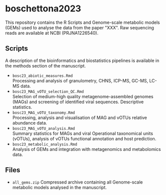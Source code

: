 # boschettona2023

This repository contains the R Scripts and Genome-scale metabolic models (GEMs) used to analyse the data from the paper "XXX". Raw sequencing reads are available at NCBI (PRJNA1226540).

## Scripts

A description of the bioinformatics and biostatistics pipelines is available in the methods section of the manuscript.

- `bosc23_abiotic_measures.Rmd`<br>
Processing and analysis of granulometry, CHNS, ICP-MS, GC-MS, LC-MS data.
- `bosc23_MAG_vOTU_selection_QC.Rmd`<br>
Selection of medium-high quality metagenome-assembled genomes (MAGs) and screening of identified viral sequences.
Descriptive statistics.
- `bosc23_MAG_vOTU_taxonomy.Rmd`<br>
Processing, analysis and visualisation of MAG and vOTUs relative abundance data.
- `bosc23_MAG_vOTU_analysis.Rmd`<br>
Summary statistics for MAGs and viral Operational taxonomical units (vOTUs), analysis of vOTUs functional annotation and host prediction.
- `bosc23_metabolic_analysis.Rmd`<br>
Analysis of GEMs and integration with metagenomics and metabolomics data.

## Files
- `all_gems.zip`
  Compressed archive containing all Genome-scale metabolic models analysed in the manuscript.

